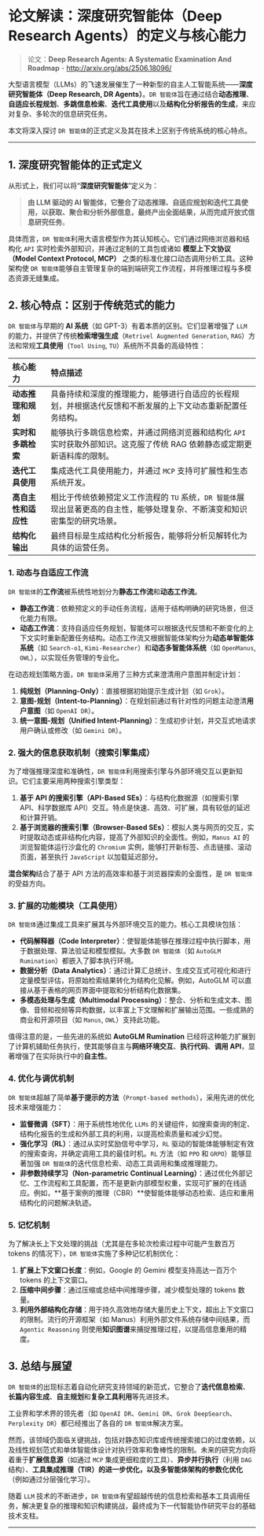 # 论文解读：深度研究智能体（Deep Research Agents）的定义与核心能力

> 论文：**Deep Research Agents: A Systematic Examination And Roadmap** - <http://arxiv.org/abs/2506.18096/>

大型语言模型（LLMs）的飞速发展催生了一种新型的自主人工智能系统——**深度研究智能体（Deep Research, DR Agents）**。`DR 智能体`旨在通过结合**动态推理**、**自适应长程规划**、**多跳信息检索**、**迭代工具使用**以及**结构化分析报告的生成**，来应对复杂、多轮次的信息研究任务。

本文将深入探讨 `DR 智能体`的正式定义及其在技术上区别于传统系统的核心特点。

---

## 1. 深度研究智能体的正式定义

从形式上，我们可以将“**深度研究智能体**”定义为：

> **由 LLM 驱动的 AI 智能体，它整合了动态推理、自适应规划和迭代工具使用，以获取、聚合和分析外部信息，最终产出全面结果，从而完成开放式信息研究任务**。

具体而言，`DR 智能体`利用大语言模型作为其认知核心。它们通过网络浏览器和结构化 `API` 实时检索外部知识，并通过定制的工具包或诸如 **模型上下文协议（Model Context Protocol, MCP）** 之类的标准化接口动态调用分析工具。这种架构使 `DR 智能体`能够自主管理复杂的端到端研究工作流程，并将推理过程与多模态资源无缝集成。

## 2. 核心特点：区别于传统范式的能力

`DR 智能体`与早期的 **AI 系统**（如 GPT-3）有着本质的区别。它们显著增强了 `LLM` 的能力，并提供了传统**检索增强生成**（`Retrivel Augmented Generation`, `RAG`）方法和常规**工具使用**（`Tool Using`, `TU`）系统所不具备的高级特性：

| 核心能力             | 特点描述                                                                                                                    |
| :------------------- | :-------------------------------------------------------------------------------------------------------------------------- |
| **动态推理和规划**   | 具备持续和深度的推理能力，能够进行自适应的长程规划，并根据迭代反馈和不断发展的上下文动态重新配置任务结构。                  |
| **实时和多跳检索**   | 能够执行多跳信息检索，并通过网络浏览器和结构化 `API` 实时获取外部知识。这克服了传统 RAG 依赖静态或定期更新语料库的限制。    |
| **迭代工具使用**     | 集成迭代工具使用能力，并通过 `MCP` 支持可扩展性和生态系统开发。                                                             |
| **高自主性和适应性** | 相比于传统依赖预定义工作流程的 `TU` 系统，`DR 智能体`展现出显著更高的自主性，能够处理复杂、不断演变和知识密集型的研究场景。 |
| **结构化输出**       | 最终目标是生成结构化分析报告，能够将分析见解转化为具体的运营任务。                                                          |

### 1. 动态与自适应工作流

`DR 智能体`的**工作流**被系统性地划分为**静态工作流**和**动态工作流**。

- **静态工作流**：依赖预定义的手动任务流程，适用于结构明确的研究场景，但泛化能力有限。
- **动态工作流**：支持自适应任务规划，智能体可以根据迭代反馈和不断变化的上下文实时重新配置任务结构。动态工作流又根据智能体架构分为**动态单智能体系统**（如 `Search-o1`, `Kimi-Researcher`）和**动态多智能体系统**（如 `OpenManus`, `OWL`），以实现任务管理的专业化。

在动态规划策略方面，`DR 智能体`采用了三种方式来澄清用户意图并制定计划：

1. **纯规划（Planning-Only）**：直接根据初始提示生成计划（如 `Grok`）。
2. **意图-规划（Intent-to-Planning）**：在规划前通过有针对性的问题主动澄清**用户意图**（如 `OpenAI DR`）。
3. **统一意图-规划（Unified Intent-Planning）**：生成初步计划，并交互式地请求用户确认或修改（如 `Gemini DR`）。

### 2. 强大的信息获取机制（搜索引擎集成）

为了增强推理深度和准确性，`DR 智能体`利用搜索引擎与外部环境交互以更新知识。它们主要采用两种搜索引擎类型：

1. **基于 API 的搜索引擎（API-Based SEs）**：与结构化数据源（如搜索引擎 API、科学数据库 API）交互。特点是快速、高效、可扩展，具有较低的延迟和计算开销。
2. **基于浏览器的搜索引擎（Browser-Based SEs）**：模拟人类与网页的交互，实时提取动态或非结构化内容，提高了外部知识的全面性。例如，`Manus AI` 的浏览智能体运行沙盒化的 `Chromium` 实例，能够打开新标签、点击链接、滚动页面，甚至执行 `JavaScript` 以加载延迟部分。

**混合架构**结合了基于 API 方法的高效率和基于浏览器探索的全面性，是 `DR 智能体`的受益方向。

### 3. 扩展的功能模块（工具使用）

`DR 智能体`通过集成工具来扩展其与外部环境交互的能力。核心工具模块包括：

- **代码解释器（Code Interpreter）**：使智能体能够在推理过程中执行脚本，用于数据处理、算法验证和模型模拟。大多数 `DR 智能体`（如 `AutoGLM Rumination`）都嵌入了脚本执行环境。
- **数据分析（Data Analytics）**：通过计算汇总统计、生成交互式可视化和进行定量模型评估，将原始检索结果转化为结构化见解。例如，AutoGLM 可以直接从基于表格的网页界面中提取和分析结构化数据集。
- **多模态处理与生成（Multimodal Processing）**：整合、分析和生成文本、图像、音频和视频等异构数据，以丰富上下文理解和扩展输出范围。一些成熟的商业和开源项目（如 `Manus`, `OWL`）支持此功能。

值得注意的是，一些先进的系统如 **AutoGLM Rumination** 已经将这种能力扩展到了计算机辅助任务执行，使其能够自主与**网络环境交互**、**执行代码**、**调用 API**，显著增强了在实际执行中的**自主性**。

### 4. 优化与调优机制

`DR 智能体`超越了简单**基于提示的方法**（`Prompt-based methods`），采用先进的优化技术来增强能力：

- **监督微调（SFT）**：用于系统性地优化 `LLMs` 的关键组件，如搜索查询的制定、结构化报告的生成和外部工具的利用，以提高检索质量和减少幻觉。
- **强化学习（RL）**：通过从实时奖励信号中学习，`RL` 驱动的智能体能够制定有效的搜索查询，并确定调用工具的最佳时机。`RL` 方法（如 `PPO` 和 `GRPO`）能够显著加强 `DR 智能体`的迭代信息检索、动态工具调用和集成推理能力。
- **非参数持续学习（Non-parametric Continual Learning）**：通过优化外部记忆、工作流程和工具配置，而不是更新内部模型权重，实现可扩展的在线适应。例如，**基于案例的推理（CBR）**使智能体能够动态检索、适应和重用结构化的问题解决轨迹。

### 5. 记忆机制

为了解决长上下文处理的挑战（尤其是在多轮次检索过程中可能产生数百万 tokens 的情况下），`DR 智能体`实施了多种记忆机制优化：

1. **扩展上下文窗口长度**：例如，Google 的 Gemini 模型支持高达一百万个 tokens 的上下文窗口。
2. **压缩中间步骤**：通过压缩或总结中间推理步骤，减少模型处理的 tokens 数量。
3. **利用外部结构化存储**：用于持久高效地存储大量历史上下文，超出上下文窗口的限制。流行的开源框架（如 Manus）利用外部文件系统存储中间结果，而 `Agentic Reasoning` 则使用**知识图谱**来捕捉推理过程，以提高信息重用的精度。

## 3. 总结与展望

`DR 智能体`的出现标志着自动化研究支持领域的新范式，它整合了**迭代信息检索**、**长篇内容生成**、**自主规划**和**复杂工具利用**等先进技术。

工业界和学术界的领先者（如 `OpenAI DR`、`Gemini DR`、`Grok DeepSearch`、`Perplexity DR`）都已经推出了各自的 `DR 智能体`解决方案。

然而，该领域仍面临关键挑战，包括对静态知识库或传统搜索接口的过度依赖，以及线性规划范式和单体智能体设计对执行效率和鲁棒性的限制。未来的研究方向将着重于**扩展信息源**（如通过 `MCP` 集成更细粒度的工具）、**异步并行执行**（利用 `DAG` 结构）、**工具集成推理（TIR）**的进一步优化，以及**多智能体架构的参数化优化**（例如通过分层强化学习）。

随着 `LLM` 技术的不断进步，`DR 智能体`有望超越传统的信息检索和基本工具调用任务，解决更复杂的推理和知识构建挑战，最终成为下一代智能协作研究平台的基础技术支柱。

---
